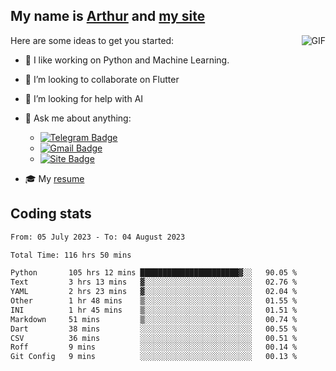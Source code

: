 
## My name is [Arthur](https://www.linkedin.com/in/arthur-novais-201420/) and [my site](https://arthurcn96.github.io/)

<!--
**Arthurcn96/Arthurcn96** is a ✨ _special_ ✨ repository because its `README.md` (this file) appears on your GitHub profile.
-->
<img align="right"  max-width="440" max-height="240" alt="GIF" src="https://raw.githubusercontent.com/Arthurcn96/Arthurcn96/master/helloThere.gif" />

Here are some ideas to get you started:

- 🤖 I like working on Python and Machine Learning.
- 👯 I’m looking to collaborate on Flutter
- 🤔 I’m looking for help with AI
- 💬 Ask me about anything:
    - [![Telegram Badge](https://img.shields.io/badge/-@Arthurcn9-0088cc?style=for-the-badge&logo=Telegram&logoColor=white)](https://t.me/Arthurcn9)
    - [![Gmail Badge](https://img.shields.io/badge/-@Arthurcn9-red?style=for-the-badge&logo=Gmail&logoColor=white)](mailto:Arthurcn96@gmail.com)
    - [![Site Badge](https://img.shields.io/badge/arthurcn96.github.io-informational?style=for-the-badge&logo=internetexplorer)](https://arthurcn96.github.io/)

- 🎓 My [resume](https://github.com/Arthurcn96/resume/blob/master/Resume_PT-BR.pdf)


## Coding stats
<!--START_SECTION:waka-->

```txt
From: 05 July 2023 - To: 04 August 2023

Total Time: 116 hrs 50 mins

Python       105 hrs 12 mins ██████████████████████▓░░   90.05 %
Text         3 hrs 13 mins   ▓░░░░░░░░░░░░░░░░░░░░░░░░   02.76 %
YAML         2 hrs 23 mins   ▓░░░░░░░░░░░░░░░░░░░░░░░░   02.04 %
Other        1 hr 48 mins    ▒░░░░░░░░░░░░░░░░░░░░░░░░   01.55 %
INI          1 hr 45 mins    ▒░░░░░░░░░░░░░░░░░░░░░░░░   01.51 %
Markdown     51 mins         ▒░░░░░░░░░░░░░░░░░░░░░░░░   00.74 %
Dart         38 mins         ░░░░░░░░░░░░░░░░░░░░░░░░░   00.55 %
CSV          36 mins         ░░░░░░░░░░░░░░░░░░░░░░░░░   00.51 %
Roff         9 mins          ░░░░░░░░░░░░░░░░░░░░░░░░░   00.14 %
Git Config   9 mins          ░░░░░░░░░░░░░░░░░░░░░░░░░   00.13 %
```

<!--END_SECTION:waka-->
